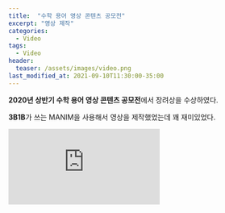 ```yaml
---
title:  "수학 용어 영상 콘텐츠 공모전"
excerpt: "영상 제작"
categories:
  - Video
tags:
  - Video
header:
  teaser: /assets/images/video.png
last_modified_at: 2021-09-10T11:30:00-35:00
---
```


**2020년 상반기 수학 용어 영상 콘텐츠 공모전**에서 장려상을 수상하였다.

**3B1B**가 쓰는 MANIM을 사용해서 영상을 제작했었는데 꽤 재미있었다.

<iframe src="https://tv.naver.com/embed/14718913" frameborder="0" allowfullscreen=1></iframe>
<!-- <iframe src="https://tv.naver.com/embed/11099859?autoPlay=true" frameborder="no" scrolling="no" marginwidth="0" marginheight="0" width="936" height="526" allow="autoplay" allowfullscreen=""></iframe> -->